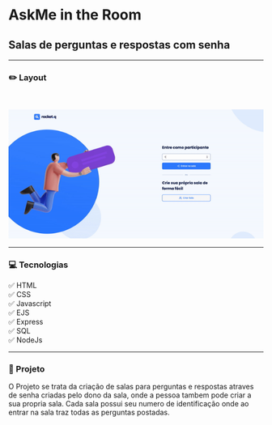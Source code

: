 # AskMe in the Room

## Salas de perguntas e respostas com senha

---

### ✏️ Layout

</br>

![alt](/public/images/askmegif.gif)

---

### 💻 Tecnologias

:white_check_mark: HTML</br>
:white_check_mark: CSS</br>
:white_check_mark: Javascript</br>
:white_check_mark: EJS</br>
:white_check_mark: Express</br>
:white_check_mark: SQL</br>
:white_check_mark: NodeJs

---

### 🚀 Projeto

O Projeto se trata da criação de salas para perguntas e respostas atraves de senha criadas pelo dono da sala, onde a pessoa tambem pode criar a sua propria sala.
Cada sala possui seu numero de identificação onde ao entrar na sala traz todas as perguntas postadas.
